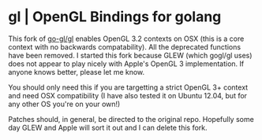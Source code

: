 gl | OpenGL Bindings for golang
===============================

This fork of [go-gl/gl](http://github.com/go-gl/gl) enables OpenGL 3.2
contexts on OSX (this is a core context with no backwards
compatability). All the deprecated functions have been removed. I
started this fork because GLEW (which gogl/gl uses) does not appear to
play nicely with Apple's OpenGL 3 implementation. If anyone knows
better, please let me know.

You should only need this if you are targetting a strict OpenGL 3+
context and need OSX compatibility (I have also tested it on Ubuntu
12.04, but for any other OS you're on your own!)

Patches should, in general, be directed to the original repo. Hopefully
some day GLEW and Apple will sort it out and I can delete this
fork.
